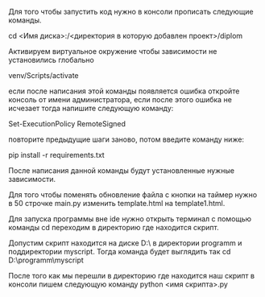 Для того чтобы запустить код нужно в консоли прописать следующие команды.

cd <Имя диска>:/<директория в которую добавлен проект>/diplom

Активируем виртуальное окружение чтобы зависимости не установились глобально

venv/Scripts/activate

если после написания этой команды появляется ошибка откройте консоль от имени администратора, если после этого ошибка не исчезает тогда напишите следующую команду:

Set-ExecutionPolicy RemoteSigned

повторите предыдущие шаги заново, потом введите команду ниже: 

pip install -r requirements.txt

После написания данной команды будут установленные нужные зависимости.

Для того чтобы поменять обновление файла с кнопки на таймер нужно в 50 строчке main.py изменить template.html на template1.html.

Для запуска программы вне ide нужно открыть терминал с помощью команды cd переходим в директорию где находится скрипт.

Допустим скрипт находится на диске D:\ в директории programm и поддиректории myscript. Тогда команда будет выглядить так cd D:\programm\myscript

После того как мы перешли в директорию где находится наш скрипт в консоли пишем следующую команду python <имя скрипта>.py
